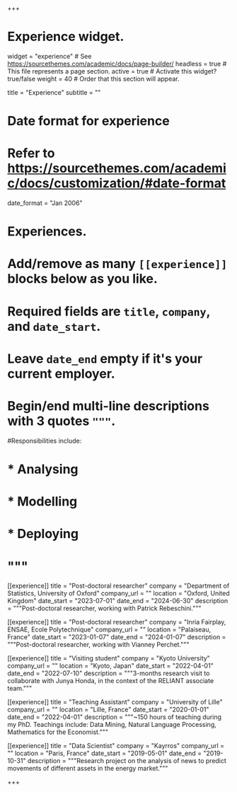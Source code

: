 +++
# Experience widget.
widget = "experience"  # See https://sourcethemes.com/academic/docs/page-builder/
headless = true  # This file represents a page section.
active = true  # Activate this widget? true/false
weight = 40  # Order that this section will appear.

title = "Experience"
subtitle = ""

# Date format for experience
#   Refer to https://sourcethemes.com/academic/docs/customization/#date-format
date_format = "Jan 2006"

# Experiences.
#   Add/remove as many `[[experience]]` blocks below as you like.
#   Required fields are `title`, `company`, and `date_start`.
#   Leave `date_end` empty if it's your current employer.
#   Begin/end multi-line descriptions with 3 quotes `"""`.

#Responsibilities include:
  
#  * Analysing
#  * Modelling
#  * Deploying
#  """

[[experience]]
  title = "Post-doctoral researcher"
  company = "Department of Statistics, University of Oxford"
  company_url = ""
  location = "Oxford, United Kingdom"
  date_start = "2023-07-01"
  date_end = "2024-06-30"
 description = """Post-doctoral researcher, working with Patrick Rebeschini."""

[[experience]]
  title = "Post-doctoral researcher"
  company = "Inria Fairplay, ENSAE, Ecole Polytechnique"
  company_url = ""
  location = "Palaiseau, France"
  date_start = "2023-01-07"
  date_end = "2024-01-07"
 description = """Post-doctoral researcher, working with Vianney Perchet."""

[[experience]]
  title = "Visiting student"
  company = "Kyoto University"
  company_url = ""
  location = "Kyoto, Japan"
  date_start = "2022-04-01"
  date_end = "2022-07-10"
 description = """3-months research visit to collaborate with Junya Honda, in the context of the RELIANT associate team."""
 
[[experience]]
  title = "Teaching Assistant"
  company = "University of Lille"
  company_url = ""
  location = "Lille, France"
  date_start = "2020-01-01"
  date_end = "2022-04-01"
 description = """~150 hours of teaching during my PhD. Teachings include: Data Mining, Natural Language Processing, Mathematics for the Economist."""

[[experience]]
  title = "Data Scientist"
  company = "Kayrros"
  company_url = ""
  location = "Paris, France"
  date_start = "2019-05-01"
  date_end = "2019-10-31"
  description = """Research project on the analysis of news to predict movements of different assets in the energy market."""


+++
